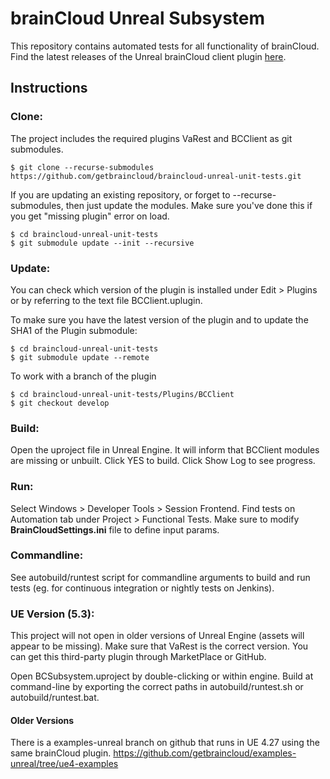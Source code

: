 # brainCloud Unreal Subsystem

This repository contains automated tests for all functionality of brainCloud. Find the latest releases of the Unreal brainCloud client plugin [here](https://github.com/getbraincloud/braincloud-unreal-plugin).

## Instructions

### Clone:

The project includes the required plugins VaRest and BCClient as git submodules.

```
$ git clone --recurse-submodules https://github.com/getbraincloud/braincloud-unreal-unit-tests.git
```

If you are updating an existing repository, or forget to --recurse-submodules, then just update the modules. 
Make sure you've done this if you get "missing plugin" error on load.

```
$ cd braincloud-unreal-unit-tests
$ git submodule update --init --recursive
```

### Update:

You can check which version of the plugin is installed under Edit > Plugins or by referring to the text file BCClient.uplugin.

To make sure you have the latest version of the plugin and to update the SHA1 of the Plugin submodule:

```
$ cd braincloud-unreal-unit-tests
$ git submodule update --remote
```

To work with a branch of the plugin

```
$ cd braincloud-unreal-unit-tests/Plugins/BCClient
$ git checkout develop
```

### Build:

Open the uproject file in Unreal Engine. It will inform that BCClient modules are missing or unbuilt. Click YES to build. Click Show Log to see progress.

### Run:

Select Windows > Developer Tools > Session Frontend. Find tests on Automation tab under Project > Functional Tests. Make sure to modify **BrainCloudSettings.ini** file to define input params.

### Commandline:
See autobuild/runtest script for commandline arguments to build and run tests (eg. for continuous integration or nightly tests on Jenkins).

### UE Version (5.3):

This project will not open in older versions of Unreal Engine (assets will appear to be missing). Make sure that VaRest is the correct version. You can get this third-party plugin through MarketPlace or GitHub.

Open BCSubsystem.uproject by double-clicking or within engine. Build at command-line by exporting the correct paths in autobuild/runtest.sh or autobuild/runtest.bat.

#### Older Versions
There is a examples-unreal branch on github that runs in UE 4.27 using the same brainCloud plugin. https://github.com/getbraincloud/examples-unreal/tree/ue4-examples
